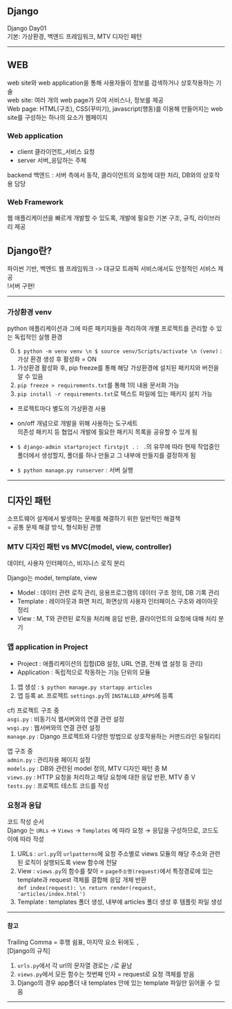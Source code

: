 ## Django
Django Day01  
기본: 가상환경, 백엔드 프레임워크, MTV 디자인 패턴

---
## WEB
web site와 web application을 통해 사용자들이 정보를 검색하거나 상호작용하는 기술  
web site: 여러 개의 web page가 모여 서비스나, 정보를 제공  
Web page: HTML(구조), CSS(꾸미기), javascript(행동)를 이용해 만들어지는 web site를 구성하는 하나의 요소가 웹페이지  

### Web application
* client 클라이언트_서비스 요청
* server 서버_응답하는 주체

backend 백엔드 : 서버 측에서 동작, 클라이언트의 요청에 대한 처리, DB와의 상호작용 담당  

### Web Framework
웹 애플리케이션을 빠르게 개발할 수 있도록, 개발에 필요한 기본 구조, 규칙, 라이브러리 제공  


## Django란?
파이썬 기반, 백엔드 웹 프레임워크 -> 대규모 트래픽 서비스에서도 안정적인 서비스 제공  
!서버 구현!

***
### 가상환경 venv
python 애플리케이션과 그에 따른 패키지들을 격리하여 개별 프로젝트를 관리할 수 있는 독립적인 실행 환경

0. `$ python -m venv venv \n $ source venv/Scripts/activate \n (venv)` : 가상 환경 생성 후 활성화 = ON  
1. 가상환경 활성화 후, pip freeze를 통해 해당 가상환경에 설치된 패키지와 버전을 알 수 있음
2. `pip freeze > requirements.txt`를 통해 1의 내용 문서화 가능
3. `pip install -r requirements.txt`로 텍스트 파일에 있는 패키지 설치 가능

- 프로젝트마다 별도의 가상환경 사용
- on/off 개념으로 개발을 위해 사용하는 도구세트  
의존성 패키지 등 협업시 개발에 필요한 패키지 목록을 공유할 수 있게 됨  

- `$ django-admin startproject firstpjt .`      : ` .`의 유무에 따라 현재 작업중인 폴더에서 생성할지, 폴더를 하나 만들고 그 내부에 만들지를 결정하게 됨
- `$ python manage.py runserver` : 서버 실행

***
## 디자인 패턴
소프트웨어 설계에서 발생하는 문제를 해결하기 위한 일반적인 해결책  
= 공통 문제 해결 방식, 형식화된 관행  

### MTV 디자인 패턴 vs MVC(model, view, controller)
데이터, 사용자 인터페이스, 비지니스 로직 분리  

Django는 model, template, view  
- Model : 데이터 관련 로직 관리, 응용프로그램의 데이터 구조 정의, DB 기록 관리
- Template : 레이아웃과 화면 처리, 화면상의 사용자 인터페이스 구조와 레이아웃 정리
- View : M, T와 관련된 로직을 처리해 응답 반환, 클라이언트의 요청에 대해 처리 분기
### 앱 application in Project
- Project : 애플리케이션의 집합(DB 설정, URL 연결, 전체 앱 설정 등 관리)  
- Application : 독립적으로 작동하는 기능 단위의 모듈

1. 앱 생성 : `$ python manage.py startapp articles`
2. 앱 등록 at. 프로젝트 `settings.py`의 `INSTALLED_APPS`에 등록

cf) 프로젝트 구조 중  
`asgi.py` : 비동기식 웹서버와의 연결 관련 설정   
`wsgi.py` : 웹서버와의 연결 관련 설정   
`manage.py` : Django 프로젝트와 다양한 방법으로 상호작용하는 커맨드라인 유틸리티   

앱 구조 중  
`admin.py` : 관리자용 페이지 설정   
`models.py` : DB와 관련된 model 정의, MTV 디자인 패턴 중 M   
`views.py` : HTTP 요청을 처리하고 해당 요청에 대한 응답 반환, MTV 중 V   
`tests.py` : 프로젝트 테스트 코드를 작성  

### 요청과 응답
코드 작성 순서  
Django 는 `URLs` → `Views` → `Templates` 에 따라 요청 → 응답을 구성하므로, 코드도 이에 따라 작성  

1. URLs : `url.py`의 `urlpatterns`에 요청 주소별로 views 모듈의 해당 주소와 관련된 로직이 실행되도록 view 함수에 전달  
2. View : `views.py`의 함수를 찾아 = `page주소명(request)`에서 특정경로에 있는 template과 request 객체를 결합해 응답 개체 반환  
`def index(request): \n
    return render(request, 'articles/index.html')`
3. Template : templates 폴더 생성, 내부에 articles 폴더 생성 후 템플릿 파일 생성

***
#### 참고
Trailing Comma = 후행 쉼표, 마지막 요소 뒤에도 `,`  
[Django의 규칙]
1. `urls.py`에서 각 url의 문자열 경로는 `/`로 끝남
2. `views.py`에서 모든 함수는 첫번째 인자 = request로 요청 객체를 받음
3. Django의 경우 app폴더 내 templates 안에 있는 template 파일만 읽어올 수 있음
***